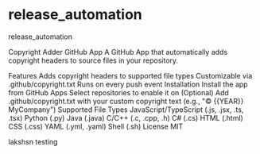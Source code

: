 # release_automation
release_automation

Copyright Adder GitHub App
A GitHub App that automatically adds copyright headers to source files in your repository.

Features
Adds copyright headers to supported file types
Customizable via .github/copyright.txt
Runs on every push event
Installation
Install the app from GitHub Apps
Select repositories to enable it on
(Optional) Add .github/copyright.txt with your custom copyright text (e.g., "© {{YEAR}} MyCompany")
Supported File Types
JavaScript/TypeScript (.js, .jsx, .ts, .tsx)
Python (.py)
Java (.java)
C/C++ (.c, .cpp, .h)
C# (.cs)
HTML (.html)
CSS (.css)
YAML (.yml, .yaml)
Shell (.sh)
License
MIT


lakshsn testing
